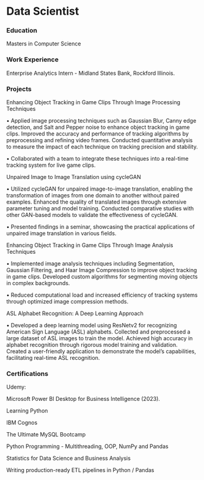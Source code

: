 # Data Scientist

### Education
Masters in Computer Science

### Work Experience
Enterprise Analytics Intern - Midland States Bank, Rockford Illinois.

### Projects
Enhancing Object Tracking in Game Clips Through Image Processing Techniques

•	Applied image processing techniques such as Gaussian Blur, Canny edge detection, and Salt and Pepper noise to enhance object tracking in game clips. Improved the accuracy and performance of tracking algorithms by preprocessing and refining video frames. Conducted quantitative analysis to measure the impact of each technique on tracking precision and stability. 

•	Collaborated with a team to integrate these techniques into a real-time tracking system for live game clips.


Unpaired Image to Image Translation using cycleGAN

•	Utilized cycleGAN for unpaired image-to-image translation, enabling the transformation of images from one domain to another without paired examples. Enhanced the quality of translated images through extensive parameter tuning and model training. Conducted comparative studies with other GAN-based models to validate the effectiveness of cycleGAN. 

•	Presented findings in a seminar, showcasing the practical applications of unpaired image translation in various fields.


Enhancing Object Tracking in Game Clips Through Image Analysis Techniques

•	Implemented image analysis techniques including Segmentation, Gaussian Filtering, and Haar Image Compression to improve object tracking in game clips. Developed custom algorithms for segmenting moving objects in complex backgrounds.

•	Reduced computational load and increased efficiency of tracking systems through optimized image compression methods.


ASL Alphabet Recognition: A Deep Learning Approach

•	Developed a deep learning model using ResNetv2 for recognizing American Sign Language (ASL) alphabets. Collected and preprocessed a large dataset of ASL images to train the model. Achieved high accuracy in alphabet recognition through rigorous model training and validation. Created a user-friendly application to demonstrate the model’s capabilities, facilitating real-time ASL recognition.


### Certifications
Udemy:


 Microsoft Power BI Desktop for Business Intelligence (2023).

 Learning Python

 IBM Cognos

 The Ultimate MySQL Bootcamp

 Python Programming - Multithreading, OOP, NumPy and Pandas

 Statistics for Data Science and Business Analysis

 Writing production-ready ETL pipelines in Python / Pandas





